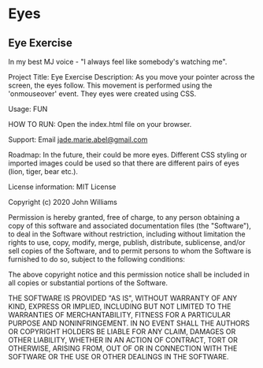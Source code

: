 # Eyes

## Eye Exercise

In my best MJ voice - "I always feel like somebody's watching me".

Project Title: Eye Exercise
Description: As you move your pointer across the screen, the eyes follow. This movement is performed using the 'onmouseover' event. They eyes were created using CSS. 

Usage: FUN

HOW TO RUN: Open the index.html file on your browser.

Support: Email jade.marie.abel@gmail.com

Roadmap: In the future, their could be more eyes. Different CSS styling or imported images could be used so that there are different pairs of eyes (lion, tiger, bear etc.).

License information:
MIT License

Copyright (c) 2020 John Williams

Permission is hereby granted, free of charge, to any person obtaining a copy
of this software and associated documentation files (the "Software"), to deal
in the Software without restriction, including without limitation the rights
to use, copy, modify, merge, publish, distribute, sublicense, and/or sell
copies of the Software, and to permit persons to whom the Software is
furnished to do so, subject to the following conditions:

The above copyright notice and this permission notice shall be included in all
copies or substantial portions of the Software.

THE SOFTWARE IS PROVIDED "AS IS", WITHOUT WARRANTY OF ANY KIND, EXPRESS OR
IMPLIED, INCLUDING BUT NOT LIMITED TO THE WARRANTIES OF MERCHANTABILITY,
FITNESS FOR A PARTICULAR PURPOSE AND NONINFRINGEMENT. IN NO EVENT SHALL THE
AUTHORS OR COPYRIGHT HOLDERS BE LIABLE FOR ANY CLAIM, DAMAGES OR OTHER
LIABILITY, WHETHER IN AN ACTION OF CONTRACT, TORT OR OTHERWISE, ARISING FROM,
OUT OF OR IN CONNECTION WITH THE SOFTWARE OR THE USE OR OTHER DEALINGS IN THE
SOFTWARE.
